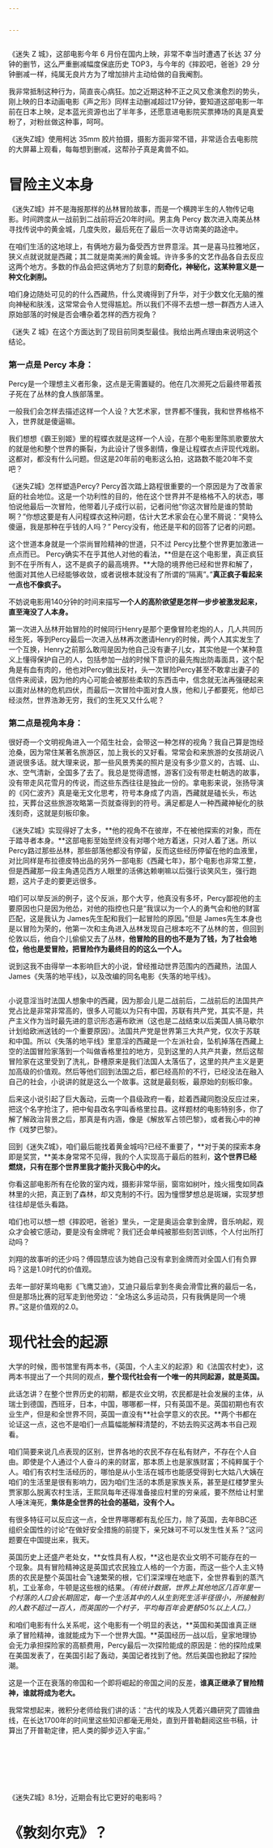 ```yaml
---


---
```


<p><img src="https://i.loli.net/2018/03/28/5abbb11bd2e29.jpg" alt=""></p>
<p>《迷失 Z 城》，这部电影今年 6 月份在国内上映，非常不幸当时遭遇了长达 37 分钟的删节，这么严重删减幅度保底历史 TOP3，与今年的《摔跤吧，爸爸》29 分钟删减一样，纯属无良片方为了增加排片主动给做的自我阉割。</p>
<p>我非常抵制这种行为，简直丧心病狂。加之近期这种不正之风又愈演愈烈的势头，刚上映的日本动画电影《声之形》同样主动删减超过17分钟，要知道这部电影一年前在日本上映，足本蓝光资源也出了半年多，还愿意进电影院买票捧场的真是真爱粉了，对粉丝做这种事，呵呵。</p>
<p>《迷失Z城》使用柯达 35mm 胶片拍摄，摄影方面非常不错，非常适合去电影院的大屏幕上观看，每每想到删减，这帮孙子真是禽兽不如。</p>
<h1 id="冒险主义本身">冒险主义本身</h1>
<p>《迷失Z城》并不是海报那样的丛林冒险故事，而是一个横跨半生的人物传记电影。时间跨度从一战前到二战前将近20年时间。男主角 Percy 数次进入南美丛林寻找传说中的黄金城，几度失败，最后死在了最后一次寻访南美的路途中。</p>
<p>在咱们生活的这地球上，有俩地方最为备受西方世界意淫。其一是喜马拉雅地区，狭义点就说就是西藏；其二就是南美洲的黄金城。许许多多的文艺作品各自去反应这两个地方。多数的作品会把这俩地方了刻意的<strong>刻奇化，神秘化，这某种意义是一种文化剥削。</strong></p>
<p>咱们身边随处可见的的什么西藏热，什么灵魂得到了升华，对于少数文化无脑的推向神秘和肤浅，这常常会令人觉得尴尬。所以我们不得不去想一想一群西方人进入原始部落的时候是否会嘈杂着怎样的西方视角？</p>
<p>《迷失 Z 城》在这个方面达到了现目前同类型最佳。我给出两点理由来说明这个结论。</p>
<h3 id="第一点是-percy-本身：">第一点是 Percy 本身：</h3>
<p>Percy是一个理想主义者形象，这点是无需置疑的。他在几次濒死之后最终带着孩子死在了丛林的食人族部落里。</p>
<p>一般我们会怎样去描述这样一个人设？大艺术家，世界都不懂我，我和世界格格不入，世界就是傻逼嘛。</p>
<p>我们想想《霸王别姬》里的程蝶衣就是这样一个人设，在那个电影里陈凯歌要放大的就是他和整个世界的撕裂，为此设计了很多剧情，像是让程蝶衣点评现代戏剧。这都对，都没有什么问题。但这是20年前的电影这么拍，这路数不能20年不变吧？</p>
<p>《迷失Z城》怎样塑造Percy? Percy首次踏上路程很重要的一个原因是为了改善家庭的社会地位。这是一个功利性的目的，他在这个世界并不是格格不入的状态，哪怕说他最后一次冒险，他带着儿子成行以前，记者问他“你这次冒险是谁的赞助啊？”你想这要是有人问程蝶衣这种问题，估计大艺术家会在心里不屑说：“臭特么傻逼，我是那种在乎钱的人吗？” Percy没有，他还是平和的回答了记者的问题。</p>
<p>这个世道本身就是一个崇尚冒险精神的世道，只不过 Percy比整个世界更加激进一点点而已。 Percy确实不在乎其他人对他的看法，**但是在这个电影里，真正疯狂到不在乎所有人，这不是疯子的最高境界。**大隐的境界他已经和世界和解了，他面对其他人已经能够收敛，或者说根本就没有了所谓的“隔离”。”<strong>真正疯子看起来一点也不像疯子。</strong></p>
<p>不妨说电影用140分钟的时间来描写<strong>一个人的高阶欲望是怎样一步步被激发起来，直至淹没了人本身。</strong></p>
<p>第一次进入丛林开始冒险的时候同行Henry是那个更像冒险老炮的人，几人共同历经生死，等到Percy最后一次进入丛林再次邀请Henry的时候，两个人其实发生了一个互换，Henry之前那么敢闯是因为他自己没有妻子儿女，其实他是一个某种意义上懂得保护自己的人，包括参加一战的时候下意识的最先掏出防毒面具，这个配角是有血有肉的，他也对Percy做出反衬，头一次冒险Percy甚至不敢拿出妻子的信件来阅读，因为他的内心可能会被那些柔软的东西击中，信念就无法再强硬起来以面对丛林的危机四伏，而最后一次冒险中面对食人族，他和儿子都要死，他却已经淡然，世界浩渺无穷，我们的生死又又什么呢？</p>
<h3 id="第二点是视角本身：">第二点是视角本身：</h3>
<p>很好奇一个文明视角进入一个陌生社会，会带这一种怎样的视角？我自己算是饱经沧桑，因为常住某著名旅游区，加上我长的又好看。常常会和来旅游的女孩胡说八道说很多话。就大理来说，那一些风景秀美的照片是没有多少意义的，古城、山、水、空气清新，全国多了去了。我总是觉得遗憾，游客们没有带走杜朝选的故事，没有带走风花雪月的传说，而这些东西往往是独此一份的。拿电影来说，张扬导演的《冈仁波齐》真是毫无文化思考，符号本身成了内涵，西藏就是磕长头，布达拉，天葬台这些旅游攻略第一页就查得到的符号。满足都是人一种西藏神秘化的肤浅刻奇，这就是刻板印象。</p>
<p>《迷失Z城》实现得好了太多，**他的视角不在彼岸，不在被他探索的对象，而在于踏寻者本身。**这部电影至始至终没有对哪个地方着迷，只对人着了迷。所以Percy路过那些丛林，那些部落他都没有停留，反而这些经历停留在他的血液里，对比同样是布拉德皮特出品的另外一部电影《西藏七年》，那个电影也非常工整，但是西藏那一段主角遇见西方人眼里的活佛达赖喇嘛以后强行谈笑风生，强行跑题，这片子走的要更远很多。</p>
<p>咱们可以举反派的例子，这个反派，那个大亨，他真没有多坏，Percy鄙视他的主要原因也只是因为他怂，对他的指控也只是“我误以为一个人的勇气会和他的财富匹配，这是我认为 James先生配和我们一起冒险的原因。”但是 James先生本身也是以冒险为荣的，他第一次和主角进入丛林发现自己根本吃不了丛林的苦，但回到伦敦以后，他自个儿偷偷又去了丛林，<strong>他冒险的目的也不是为了钱，为了社会地位，他也是爱冒险，把冒险作为最终目的的这么一个人。</strong></p>
<p>说到这我不由得举一本影响巨大的小说，曾经推动世界范围内的西藏热，法国人James《失落的地平线》，以及改编的同名电影《失落的地平线》。</p>
<p><img src="https://i.loli.net/2018/03/28/5abbb19728613.jpg" alt=""></p>
<p>小说意淫当时法国人想象中的西藏，因为那会儿是二战前后，二战前后的法国共产党占比是非常非常高的，很多人可能以为只有中国，苏联有共产党，其实不是，共产主义作为当时最先进的意识形态遍布欧洲（这也是二战结束以后美国人搞马歇尔计划给欧洲送钱的一个重要原因）。法国共产党是世界第三大共产党，仅次于苏联和中国。所以《失落的地平线》里意淫的西藏是一个左派社会，坠机掉落在西藏上空的法国冒险家落到一个叫做香格里拉的地方，见到这里的人共产共妻，然后这帮冒险家在这里受到了洗礼，卧槽原来是我们法国人太落伍了，这里的共产主义是更加高级的价值观。然后等他们回到法国之后，都已经高阶的不行，已经没法在融入自己的社会，小说讲的就是这么一个故事。这就是最刻板，最原始的刻板印象。</p>
<p>后来这小说引起了巨大轰动，云南一个县级政府一看，趁着西藏同胞没反应过来，把这个名字抢注了，把中甸县改名字叫香格里拉县。这样题材的电影特别多，你了解了解政治背景之后，那真是有内涵，像是《解放军占领巴黎》，或者我心中的神作《戏梦巴黎》。</p>
<p>回到《迷失Z城》，咱们最后能找着黄金城吗?已经不重要了，**对于美的探索本身即是奖赏，**美本身常常不见得，我的个人实现高于最后的胜利，<strong>这个世界已经燃烧，只有在那个世界里我才能扑灭我心中的火。</strong></p>
<p>你看这部电影所有在伦敦的室内戏，摄影非常华丽，窗帘如树叶，烛火摇曳如同森林里的火把，真正到了森林，却又克制的不行。因为憧憬梦想总是斑斓，实现梦想往往却是低头看路。</p>
<p>咱们也可以想一想《摔跤吧，爸爸》里头，一定是奥运会拿到金牌，音乐响起，观众才会被它感动，要是没有金牌呢？我们还会单纯被那些刻苦训练，个人付出所打动吗？</p>
<p>刘翔的故事听的还少吗？傅园慧应该为她自己没有拿到金牌而对全国人们有负罪吗？这是1.0时代的价值观。</p>
<p>去年一部好莱坞电影《飞鹰艾迪》，艾迪只最后拿到冬奥会滑雪比赛的最后一名，但是那场比赛的冠军走到他旁边：“全场这么多运动员，只有我俩是同一个境界。”这是价值观的2.0。</p>
<h1 id="现代社会的起源">现代社会的起源</h1>
<p>大学的时候，图书馆里有两本书，《英国，个人主义的起源》和《法国农村史》，这两本书提出了一个共同的观点，<strong>整个现代社会有一个唯一的共同起源，就是英国。</strong></p>
<p>此话怎讲？在整个世界历史的初期，都是农业文明，农民都是社会发展的主体，从瑞士到德国，西班牙，日本，中国，哪哪都一样，只有英国不是。英国初期也有农业生产，但是和全世界不同，英国一直没有**社会学意义的农民。**两个书都在论证这一点，这也不是咱们一点篇幅能解释清楚的，不妨去购买这两本书自己观看。</p>
<p>咱们简要来说几点表现的区别，世界各地的农民不存在私有财产，不存在个人自由。即使是个人通过个人奋斗的来的财富，那本质上也是家族财富；不纯粹属于个人。咱们有农村生活经历的，哪怕是从小生活在城市也能感受得到七大姑八大姨在咱们的生活里是很有影响力，因为咱们生活的本质是家族关系，甚至是红楼梦里头贾家那么脱离农村生活，王熙凤每年还得准备接应村里的穷亲戚，要不然给让村里人唾沫淹死，<strong>集体是全世界的社会的基础，没有个人。</strong></p>
<p>有很多特征可以反应这一点，全世界哪哪都有乱伦压力，除了英国，去年BBC还组织全国性的讨论“在做好安全措施的前提下，亲兄妹可不可以发生性关系？”这问题要在中国提出来，我天。</p>
<p>英国历史上还盛产老处女，**女性具有人权，**这也是农业文明不可能存在的一个现象。具有冒险精神这是英国式农民独立人格的一个方面，而这一些个人主义特质的农民是整个英国社会飞速繁荣的根，它们深深埋在地底下，全世界看到的蒸汽机，工业革命，牛顿是这些根的结果。<em>（有统计数据，世界上其他地区几百年里一个村落的人口会长期固定，每一个生活其中的人从生到死生活半径很小，所接触到的人数不超过一百人，而英国的一个村子，平均每百年会更替50%以上人口。）</em></p>
<p>和咱们电影有什么关系呢，这个电影有一个明显的表达，**英国和美国谁真正继承了冒险精神，谁就能成为下一个世界大国。**英国经历一战以后，皇家地理协会无力承担探险家的高额费用，Percy最后一次探险能成的原因是：他的探险成果在美国发表了，在美国引起了轰动，美国记者找到了他。然后美国也掀起了探险潮。</p>
<p>这是一个正在衰落的帝国和一个即将崛起的帝国之间的反差，<strong>谁真正继承了冒险精神，谁就将成为老大。</strong></p>
<p>我常常想起来，微积分老师给我们讲的话：“古代的埃及人凭着兴趣研究了圆锥曲线，在长达1700年的时间里这些知识都毫无用处，直到开普勒翻阅这些书稿，计算出了开普勒定律，把人类的脚步迈入宇宙。”</p>
<p><img src="https://i.loli.net/2018/03/28/5abbb1d20eb04.jpg" alt=""></p>
<p><img src="https://i.loli.net/2018/03/28/5abbb1dcd99bd.jpg" alt=""></p>
<p><img src="https://i.loli.net/2018/03/28/5abbb1fad8101.jpg" alt=""></p>
<p><img src="https://i.loli.net/2018/03/28/5abbb3ca823c8.jpg" alt=""></p>
<p><img src="https://i.loli.net/2018/03/28/5abbb3e210b96.jpg" alt=""></p>
<p><img src="https://i.loli.net/2018/03/28/5abbb40413b2a.jpg" alt=""></p>
<p><img src="https://i.loli.net/2018/03/28/5abbb417d3407.jpg" alt=""></p>
<p>《迷失Z城》8.1分，近期会有比它更好的电影吗？</p>
<h1 id="《敦刻尔克》？">《敦刻尔克》？</h1>
<h6 id="section"><img src="https://i.loli.net/2018/03/28/5abbb2df16922.jpg" alt=""></h6>

